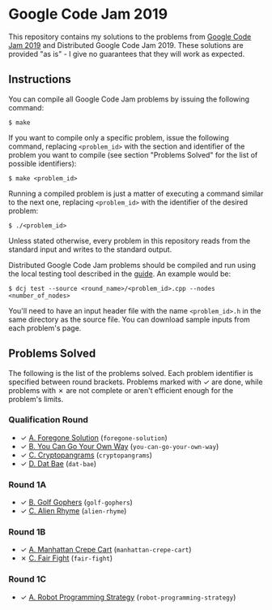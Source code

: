 # Google Code Jam 2019

This repository contains my solutions to the problems from [Google Code Jam 2019][1] and Distributed Google Code Jam 2019. These solutions are provided "as is" - I give no guarantees that they will work as expected.

## Instructions

You can compile all Google Code Jam problems by issuing the following command:

    $ make

If you want to compile only a specific problem, issue the following command, replacing `<problem_id>` with the section and identifier of the problem you want to compile (see section "Problems Solved" for the list of possible identifiers):

    $ make <problem_id>

Running a compiled problem is just a matter of executing a command similar to the next one, replacing `<problem_id>` with the identifier of the desired problem:

    $ ./<problem_id>

Unless stated otherwise, every problem in this repository reads from the standard input and writes to the standard output.

Distributed Google Code Jam problems should be compiled and run using the local testing tool described in the [guide][2]. An example would be:

    $ dcj test --source <round_name>/<problem_id>.cpp --nodes <number_of_nodes>

You'll need to have an input header file with the name `<problem_id>.h` in the same directory as the source file. You can download sample inputs from each problem's page.

## Problems Solved

The following is the list of the problems solved. Each problem identifier is specified between round brackets. Problems marked with ✓ are done, while problems with ✗ are not complete or aren't efficient enough for the problem's limits.

### Qualification Round

* ✓ [A. Foregone Solution][qual1] (`foregone-solution`)
* ✓ [B. You Can Go Your Own Way][qual2] (`you-can-go-your-own-way`)
* ✓ [C. Cryptopangrams][qual3] (`cryptopangrams`)
* ✓ [D. Dat Bae][qual4] (`dat-bae`)

### Round 1A

* ✓ [B. Golf Gophers][round1a2] (`golf-gophers`)
* ✓ [C. Alien Rhyme][round1a3] (`alien-rhyme`)

### Round 1B

* ✓ [A. Manhattan Crepe Cart][round1b1] (`manhattan-crepe-cart`)
* ✗ [C. Fair Fight][round1b3] (`fair-fight`)

### Round 1C

* ✓ [A. Robot Programming Strategy][round1c1] (`robot-programming-strategy`)

[1]: https://codingcompetitions.withgoogle.com/codejam
[2]: https://code.google.com/codejam/resources/quickstart-guide#dcj
[qual1]: https://codingcompetitions.withgoogle.com/codejam/round/0000000000051705/0000000000088231
[qual2]: https://codingcompetitions.withgoogle.com/codejam/round/0000000000051705/00000000000881da
[qual3]: https://codingcompetitions.withgoogle.com/codejam/round/0000000000051705/000000000008830b
[qual4]: https://codingcompetitions.withgoogle.com/codejam/round/0000000000051705/00000000000881de
[round1a2]: https://codingcompetitions.withgoogle.com/codejam/round/0000000000051635/0000000000104f1a
[round1a3]: https://codingcompetitions.withgoogle.com/codejam/round/0000000000051635/0000000000104e05
[round1b1]: https://codingcompetitions.withgoogle.com/codejam/round/0000000000051706/000000000012295c
[round1b3]: https://codingcompetitions.withgoogle.com/codejam/round/0000000000051706/0000000000122838
[round1c1]: https://codingcompetitions.withgoogle.com/codejam/round/00000000000516b9/0000000000134c90
